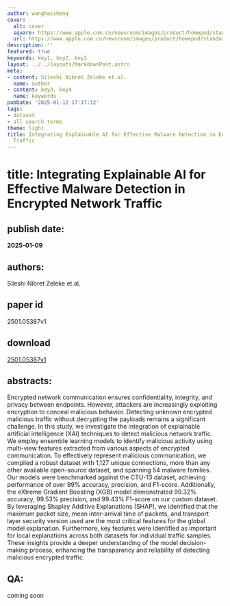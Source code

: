 ```yaml
---
author: wanghaisheng
cover:
  alt: cover
  square: https://www.apple.com.cn/newsroom/images/product/homepod/standard/Apple-HomePod-hero-230118_big.jpg.large_2x.jpg
  url: https://www.apple.com.cn/newsroom/images/product/homepod/standard/Apple-HomePod-hero-230118_big.jpg.large_2x.jpg
description: ''
featured: true
keywords: key1, key2, key3
layout: ../../layouts/MarkdownPost.astro
meta:
- content: Sileshi Nibret Zeleke et.al.
  name: author
- content: key3, key4
  name: keywords
pubDate: '2025-01-12 17:17:12'
tags:
- dataset
- all search terms
theme: light
title: Integrating Explainable AI for Effective Malware Detection in Encrypted Network
  Traffic
---
```


# title: Integrating Explainable AI for Effective Malware Detection in Encrypted Network Traffic 
## publish date: 
**2025-01-09** 
## authors: 
  Sileshi Nibret Zeleke et.al. 
## paper id
2501.05387v1
## download
[2501.05387v1](http://arxiv.org/abs/2501.05387v1)
## abstracts:
Encrypted network communication ensures confidentiality, integrity, and privacy between endpoints. However, attackers are increasingly exploiting encryption to conceal malicious behavior. Detecting unknown encrypted malicious traffic without decrypting the payloads remains a significant challenge. In this study, we investigate the integration of explainable artificial intelligence (XAI) techniques to detect malicious network traffic. We employ ensemble learning models to identify malicious activity using multi-view features extracted from various aspects of encrypted communication. To effectively represent malicious communication, we compiled a robust dataset with 1,127 unique connections, more than any other available open-source dataset, and spanning 54 malware families. Our models were benchmarked against the CTU-13 dataset, achieving performance of over 99% accuracy, precision, and F1-score. Additionally, the eXtreme Gradient Boosting (XGB) model demonstrated 99.32% accuracy, 99.53% precision, and 99.43% F1-score on our custom dataset. By leveraging Shapley Additive Explanations (SHAP), we identified that the maximum packet size, mean inter-arrival time of packets, and transport layer security version used are the most critical features for the global model explanation. Furthermore, key features were identified as important for local explanations across both datasets for individual traffic samples. These insights provide a deeper understanding of the model decision-making process, enhancing the transparency and reliability of detecting malicious encrypted traffic.
## QA:
coming soon
